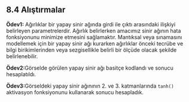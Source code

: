 ## 8.4 Alıştırmalar

<b>Ödev1:</b> Ağırlıklar bir yapay sinir ağında girdi ile çıktı arasındaki ilişkiyi belirleyen parametrelerdir. Ağırlık belirlerken amacımız sinir ağının hata fonksiyonunu minimize etmesini sağlamaktır. Mantıksal veya sınamasını modellemek için bir yapay sinir ağı kurarken ağırlıklar önceki tecrübe ve bilgi birikimlerinden veya sezgisellikle belirli bir ölçüde olacak şekilde belirlenebilir. 

<b>Ödev2:</b>Görselde görülen yapay sinir ağı basitçe kodlandı ve sonucu hesaplatıldı.



<b>Ödev3:</b>Görseldeki yapay sinir ağınının 2. ve 3. katmanlarında `tanh()` aktivasyon fonksiyonunu kullanarak sonucu hesapladık.